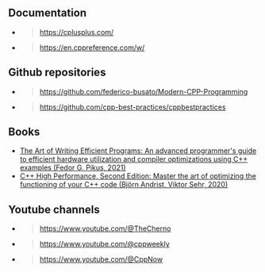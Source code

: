 ## Documentation

- > https://cplusplus.com/
- > https://en.cppreference.com/w/

## Github repositories

- > https://github.com/federico-busato/Modern-CPP-Programming
- > https://github.com/cpp-best-practices/cppbestpractices

## Books

- [The Art of Writing Efficient Programs: An advanced programmer's guide to efficient hardware utilization and compiler optimizations using C++ examples (Fedor G. Pikus, 2021)](https://www.amazon.com/Art-Writing-Efficient-Programs-optimizations/dp/1800208111)
- [C++ High Performance, Second Edition: Master the art of optimizing the functioning of your C++ code (Björn Andrist, Viktor Sehr, 2020)](https://www.amazon.com/High-Performance-Master-optimizing-functioning/dp/1839216549)

## Youtube channels

- > https://www.youtube.com/@TheCherno
- > https://www.youtube.com/@cppweekly
- > https://www.youtube.com/@CppNow

